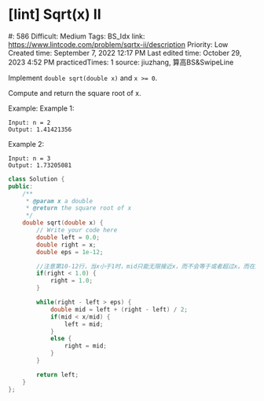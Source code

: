 # [lint] Sqrt(x) II

#: 586
Difficult: Medium
Tags: BS_Idx
link: https://www.lintcode.com/problem/sqrtx-ii/description
Priority: Low
Created time: September 7, 2022 12:17 PM
Last edited time: October 29, 2023 4:52 PM
practicedTimes: 1
source: jiuzhang, 算高BS&SwipeLine

Implement `double sqrt(double x)` and `x >= 0`.

Compute and return the square root of x.

Example:
Example 1:

```
Input: n = 2
Output: 1.41421356

```

Example 2:

```
Input: n = 3
Output: 1.73205081

```

```cpp
class Solution {
public:
    /**
     * @param x a double
     * @return the square root of x
     */
    double sqrt(double x) {
        // Write your code here
        double left = 0.0;
        double right = x;
        double eps = 1e-12;

        //注意第10-12行，当x小于1时，mid只能无限接近x，而不会等于或者超过x。而在这个范围内sqrt(x) > x，所以需要把end设为1
        if(right < 1.0) {
            right = 1.0;
        }

        while(right - left > eps) {
            double mid = left + (right - left) / 2;
            if(mid < x/mid) {
                left = mid;
            }
            else {
                right = mid;
            }
        }

        return left;
    }
};
```